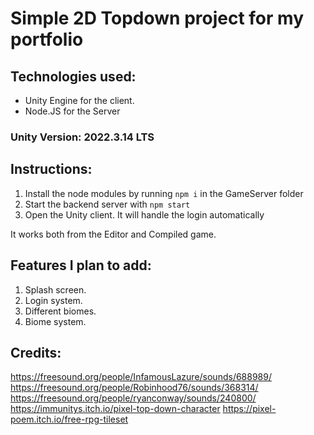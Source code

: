 # Simple 2D Topdown project for my portfolio

## Technologies used:

- Unity Engine for the client.
- Node.JS for the Server

### Unity Version: 2022.3.14 LTS

## Instructions:

1. Install the node modules by running `npm i` in the GameServer folder
2. Start the backend server with `npm start`
3. Open the Unity client. It will handle the login automatically

It works both from the Editor and Compiled game.

## Features I plan to add:

1. Splash screen.
2. Login system.
3. Different biomes.
4. Biome system.

## Credits:
https://freesound.org/people/InfamousLazure/sounds/688989/
https://freesound.org/people/Robinhood76/sounds/368314/
https://freesound.org/people/ryanconway/sounds/240800/
https://immunitys.itch.io/pixel-top-down-character
https://pixel-poem.itch.io/free-rpg-tileset
